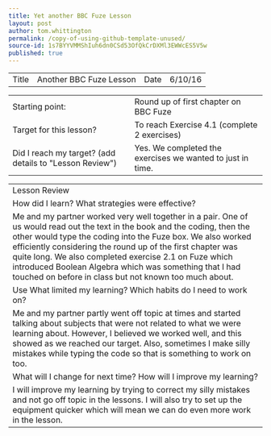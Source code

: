 ```yaml
---
title: Yet another BBC Fuze Lesson
layout: post
author: tom.whittington
permalink: /copy-of-using-github-template-unused/
source-id: 1s7BYYVMMShIuh6dn0CSd53OfQkCrDXMl3EWWcES5V5w
published: true
---
```

<table>
  <tr>
    <td>Title</td>
    <td>Another BBC Fuze Lesson</td>
    <td>Date</td>
    <td>6/10/16</td>
  </tr>
</table>


<table>
  <tr>
    <td>Starting point:</td>
    <td>Round up of first chapter on BBC Fuze</td>
  </tr>
  <tr>
    <td>Target for this lesson?</td>
    <td>To reach Exercise 4.1 (complete 2 exercises)</td>
  </tr>
  <tr>
    <td>Did I reach my target? 
(add details to "Lesson Review")</td>
    <td>Yes. We completed the exercises we wanted to just in time. </td>
  </tr>
</table>


<table>
  <tr>
    <td>Lesson Review</td>
  </tr>
  <tr>
    <td>How did I learn? What strategies were effective? </td>
  </tr>
  <tr>
    <td>Me and my partner worked very well together in a pair. One of us would read out the text in the book and the coding, then the other would type the coding into the Fuze box. We also worked efficiently considering the round up of the first chapter was quite long. We also completed exercise 2.1 on Fuze which introduced Boolean Algebra which was something that I had touched on before in class but not known too much about. </td>
  </tr>
  <tr>
    <td>Use What limited my learning? Which habits do I need to work on? </td>
  </tr>
  <tr>
    <td>Me and my partner partly went off topic at times and started talking about subjects that were not related to what we were learning about. However, I believed we worked well, and this showed as we reached our target. Also, sometimes I make silly mistakes while typing the code so that is something to work on too. </td>
  </tr>
  <tr>
    <td>What will I change for next time? How will I improve my learning?</td>
  </tr>
  <tr>
    <td>I will improve my learning by trying to correct my silly mistakes and not go off topic in the lessons. I will also try to set up the equipment quicker which will mean we can do even more work in the lesson. </td>
  </tr>
</table>


